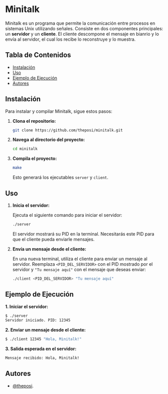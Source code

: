 # Minitalk

Minitalk es un programa que permite la comunicación entre procesos en sistemas Unix utilizando señales. Consiste en dos componentes principales: un **servidor** y un **cliente**. El cliente descompone el mensaje en bianrio y lo envía al servidor, el cual los recibe lo reconstruye y lo muestra.

## Tabla de Contenidos

- [Instalación](#instalación)
- [Uso](#uso)
- [Ejemplo de Ejecución](#ejemplo-de-ejecución)
- [Autores](#autores)

## Instalación

Para instalar y compilar Minitalk, sigue estos pasos:

1. **Clona el repositorio:**

   ```bash
   git clone https://github.com/theposi/minitalk.git
   ```

2. **Navega al directorio del proyecto:**

   ```bash
   cd minitalk
   ```

3. **Compila el proyecto:**

   ```bash
   make
   ```

   Esto generará los ejecutables `server` y `client`.

## Uso

1. **Inicia el servidor:**

   Ejecuta el siguiente comando para iniciar el servidor:

   ```bash
   ./server
   ```

   El servidor mostrará su PID en la terminal. Necesitarás este PID para que el cliente pueda enviarle mensajes.

2. **Envía un mensaje desde el cliente:**

   En una nueva terminal, utiliza el cliente para enviar un mensaje al servidor. Reemplaza `<PID_DEL_SERVIDOR>` con el PID mostrado por el servidor y `"Tu mensaje aquí"` con el mensaje que deseas enviar:

   ```bash
   ./client <PID_DEL_SERVIDOR> "Tu mensaje aquí"
   ```

## Ejemplo de Ejecución

**1. Iniciar el servidor:**

```bash
$ ./server
Servidor iniciado. PID: 12345
```

**2. Enviar un mensaje desde el cliente:**

```bash
$ ./client 12345 "Hola, Minitalk!"
```

**3. Salida esperada en el servidor:**

```bash
Mensaje recibido: Hola, Minitalk!
```

## Autores

- [@theposi](https://www.linkedin.com/in/cristian-zapata-arias-6733a6220/).
